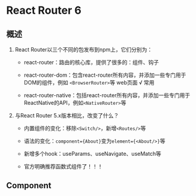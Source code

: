 # React Router 6

## 概述

1. React Router以三个不同的包发布到npm上，它们分别为：

  	* react-router：路由的核心库，提供了很多的：组件、钩子

	* react-router-dom：包含react-router所有内容，并添加一些专门用于DOM的组件，例如 `<BrowserRouter>`等  web页面  √ 常用

	* react-router-native：包括react-router所有内容，并添加一些专门用于ReactNative的API，例如`<NativeRouter>`等

2. 与React Router 5.x版本相比，改变了什么？

  	* 内置组件的变化：移除`<Switch/>`，新增`<Routes/>`等

  	* 语法的变化：`component={About}`变为`element={<About/>}`等

  	* 新增多个hook：useParams、useNavigate、useMatch等

  	* 官方明确推荐函数式组件了！！！

## Component


